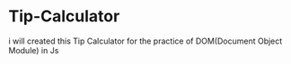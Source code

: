 # Tip-Calculator
i will created this Tip Calculator for the practice of DOM(Document Object Module) in Js
